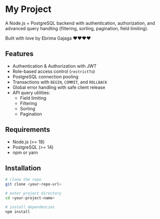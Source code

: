 # My Project

A Node.js + PostgreSQL backend with authentication, authorization, and advanced query handling (filtering, sorting, pagination, field limiting).

Built with love by Ebrima Gajaga ❤️❤️❤️❤️

## Features

- Authentication & Authorization with JWT
- Role-based access control (`restrictTo`)
- PostgreSQL connection pooling
- Transactions with `BEGIN`, `COMMIT`, and `ROLLBACK`
- Global error handling with safe client release
- API query utilities:
  - Field limiting
  - Filtering
  - Sorting
  - Pagination

## Requirements

- Node.js (>= 18)
- PostgreSQL (>= 14)
- npm or yarn

## Installation

```bash
# clone the repo
git clone <your-repo-url>

# enter project directory
cd <your-project-name>

# install dependencies
npm install
```
